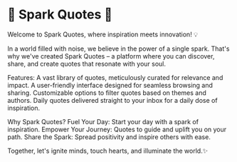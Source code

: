 # 💎 Spark Quotes 💎
Welcome to Spark Quotes, where inspiration meets innovation! 💡

In a world filled with noise, we believe in the power of a single spark. That's why we've created Spark Quotes – a platform where you can discover, share, and create quotes that resonate with your soul.

Features:
A vast library of quotes, meticulously curated for relevance and impact.
A user-friendly interface designed for seamless browsing and sharing.
Customizable options to filter quotes based on themes and authors.
Daily quotes delivered straight to your inbox for a daily dose of inspiration.

Why Spark Quotes?
Fuel Your Day: Start your day with a spark of inspiration.
Empower Your Journey: Quotes to guide and uplift you on your path.
Share the Spark: Spread positivity and inspire others with ease.

Together, let's ignite minds, touch hearts, and illuminate the world.✨
